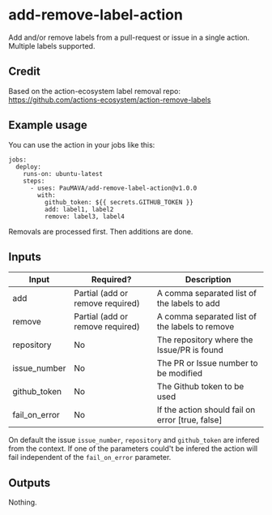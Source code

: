 # add-remove-label-action
Add and/or remove labels from a pull-request or issue in a single action. Multiple labels supported.

## Credit
Based on the action-ecosystem label removal repo: https://github.com/actions-ecosystem/action-remove-labels

## Example usage
You can use the action in your jobs like this:

```
jobs:
  deploy:
    runs-on: ubuntu-latest
    steps:
      - uses: PauMAVA/add-remove-label-action@v1.0.0
        with:
          github_token: ${{ secrets.GITHUB_TOKEN }}
          add: label1, label2
          remove: label3, label4
```
Removals are processed first. Then additions are done.

## Inputs

| Input | Required? | Description |
| ----- | --------- | ----------- |
| add | Partial (add or remove required) | A comma separated list of the labels to add |
| remove | Partial (add or remove required) | A comma separated list of the labels to remove |
| repository | No | The repository where the Issue/PR is found |
| issue_number | No | The PR or Issue number to be modified |
| github_token | No | The Github token to be used |
| fail_on_error | No | If the action should fail on error [true, false] |

On default the issue `issue_number`, `repository` and `github_token` are infered from the context. If one of the parameters could't be infered the action will fail independent of the `fail_on_error` parameter.

## Outputs
Nothing.
